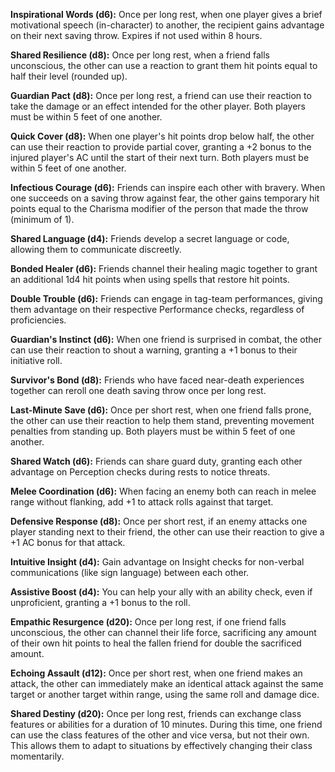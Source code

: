 **Inspirational Words (d6):** Once per long rest, when one player gives a brief motivational speech (in-character) to another, the recipient gains advantage on their next saving throw. Expires if not used within 8 hours.

**Shared Resilience (d8):** Once per long rest, when a friend falls unconscious, the other can use a reaction to grant them hit points equal to half their level (rounded up).

**Guardian Pact (d8):** Once per long rest, a friend can use their reaction to take the damage or an effect intended for the other player. Both players must be within 5 feet of one another.

**Quick Cover (d8):** When one player's hit points drop below half, the other can use their reaction to provide partial cover, granting a +2 bonus to the injured player's AC until the start of their next turn. Both players must be within 5 feet of one another.

**Infectious Courage (d6):** Friends can inspire each other with bravery. When one succeeds on a saving throw against fear, the other gains temporary hit points equal to the Charisma modifier of the person that made the throw (minimum of 1).

**Shared Language (d4):** Friends develop a secret language or code, allowing them to communicate discreetly.

**Bonded Healer (d6):** Friends channel their healing magic together to grant an additional 1d4 hit points when using spells that restore hit points.

**Double Trouble (d6):** Friends can engage in tag-team performances, giving them advantage on their respective Performance checks, regardless of proficiencies.

**Guardian's Instinct (d6):** When one friend is surprised in combat, the other can use their reaction to shout a warning, granting a +1 bonus to their initiative roll.

**Survivor's Bond (d8):** Friends who have faced near-death experiences together can reroll one death saving throw once per long rest.

**Last-Minute Save (d6):** Once per short rest, when one friend falls prone, the other can use their reaction to help them stand, preventing movement penalties from standing up. Both players must be within 5 feet of one another.

**Shared Watch (d6):** Friends can share guard duty, granting each other advantage on Perception checks during rests to notice threats.

**Melee Coordination (d6):** When facing an enemy both can reach in melee range without flanking, add +1 to attack rolls against that target.

**Defensive Response (d8):** Once per short rest, if an enemy attacks one player standing next to their friend, the other can use their reaction to give a +1 AC bonus for that attack.

**Intuitive Insight (d4):** Gain advantage on Insight checks for non-verbal communications (like sign language) between each other.

**Assistive Boost (d4):** You can help your ally with an ability check, even if unproficient, granting a +1 bonus to the roll.

**Empathic Resurgence (d20):** Once per long rest, if one friend falls unconscious, the other can channel their life force, sacrificing any amount of their own hit points to heal the fallen friend for double the sacrificed amount.

**Echoing Assault (d12):** Once per short rest, when one friend makes an attack, the other can immediately make an identical attack against the same target or another target within range, using the same roll and damage dice.

**Shared Destiny (d20):** Once per long rest, friends can exchange class features or abilities for a duration of 10 minutes. During this time, one friend can use the class features of the other and vice versa, but not their own. This allows them to adapt to situations by effectively changing their class momentarily.
